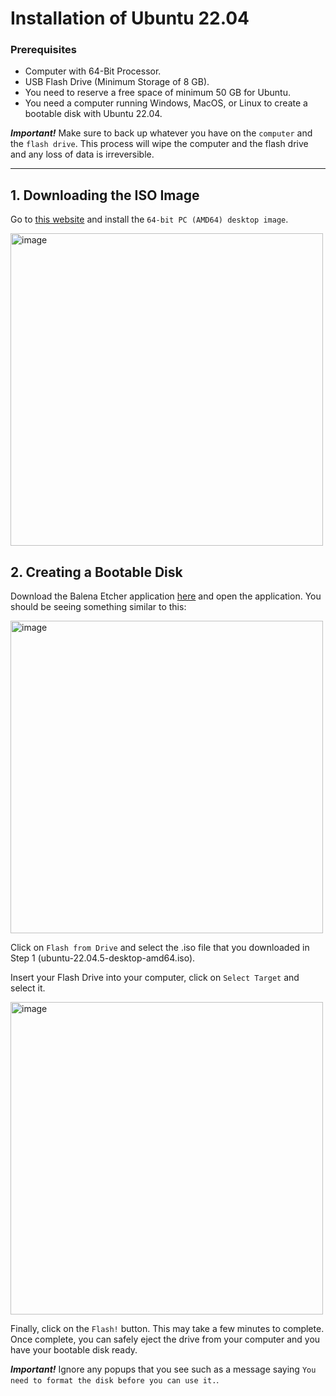 # Installation of Ubuntu 22.04

### Prerequisites
- Computer with 64-Bit Processor.
- USB Flash Drive (Minimum Storage of 8 GB).
- You need to reserve a free space of minimum 50 GB for Ubuntu.
- You need a computer running Windows, MacOS, or Linux to create a bootable disk with Ubuntu 22.04.


**_Important!_**
Make sure to back up whatever you have on the `computer` and the `flash drive`. This process will wipe the computer and the flash drive and any loss of data is irreversible. 

_______________________________________________________

## 1. Downloading the ISO Image

Go to [this website](https://releases.ubuntu.com/22.04/?_gl=1*c5v0jr*_gcl_au*ODk2OTU2ODIxLjE3MzU1NTA1NjQ.&_ga=2.37136416.1248724141.1735550563-19461365.1734768458) and install the `64-bit PC (AMD64) desktop image`. 

<img width="500" alt="image" src="https://github.com/user-attachments/assets/aba890bf-8644-4a53-b328-835cc9a22005" />

## 2. Creating a Bootable Disk

Download the Balena Etcher application [here](https://etcher.balena.io) and open the application. You should be seeing something similar to this: 


<img width="500" alt="image" src="https://github.com/user-attachments/assets/af40aecf-6e7e-41f3-92bd-3a75b9d0edef" />


Click on `Flash from Drive` and select the .iso file that you downloaded in Step 1 (ubuntu-22.04.5-desktop-amd64.iso). 

Insert your Flash Drive into your computer, click on `Select Target` and select it. 


<img width="500" alt="image" src="https://github.com/user-attachments/assets/ccff624a-5026-46f6-be3b-071fa32519d5" />



Finally, click on the `Flash!` button. This may take a few minutes to complete. Once complete, you can safely eject the drive from your computer and you have your bootable disk ready. 

**_Important!_**
Ignore any popups that you see such as a message saying `You need to format the disk before you can use it.`. 

